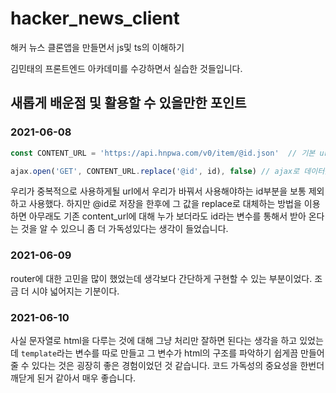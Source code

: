 # hacker_news_client
 해커 뉴스 클론앱을 만들면서 js및 ts의 이해하기

김민태의 프론트엔드 아카데미를 수강하면서 실습한 것들입니다.



## 새롭게 배운점 및 활용할 수 있을만한 포인트

### 2021-06-08

```javascript
const CONTENT_URL = 'https://api.hnpwa.com/v0/item/@id.json'  // 기본 url

ajax.open('GET', CONTENT_URL.replace('@id', id), false) // ajax로 데이터를 전송받을때 활용하는 url을 replace로 재설정한다.
```

우리가 중복적으로 사용하게될 url에서 우리가 바꿔서 사용해야하는 id부분을 보통 제외하고 사용했다. 하지만 @id로 저장을 한후에 그 값을 replace로 대체하는 방법을 이용하면 아무래도 기존 content_url에 대해 누가 보더라도 id라는 변수를 통해서 받아 온다는 것을 알 수 있으니 좀 더 가독성있다는 생각이 들었습니다. 

### 2021-06-09

router에 대한 고민을 많이 했었는데 생각보다 간단하게 구현할 수 있는 부분이었다. 조금 더 시야 넓어지는 기분이다.

### 2021-06-10

사실 문자열로 html을 다루는 것에 대해 그냥 처리만 잘하면 된다는 생각을 하고 있었는데 `template`라는 변수를 따로 만들고 그 변수가 html의 구조를 파악하기 쉽게끔 만들어 줄 수 있다는 것은 굉장히 좋은 경험이었던 것 같습니다. 코드 가독성의 중요성을 한번더 깨닫게 된거 같아서 매우 좋습니다. 

